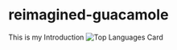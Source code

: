 # reimagined-guacamole
This is my Introduction
![Top Languages Card](https://github-readme-stats.vercel.app/api/top-langs/?username=Darkstrix)
